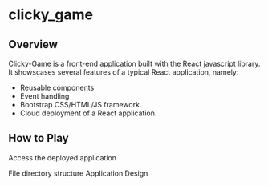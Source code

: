 # clicky_game

## Overview
Clicky-Game is a front-end application built with the React javascript library.  It showscases several features of a typical React application, namely:

 - Reusable components
 - Event handling 
 - Bootstrap CSS/HTML/JS framework.
 - Cloud deployment of a React application. 
 

## How to Play
Access the deployed application 
 
File directory structure
Application Design


<!--stackedit_data:
eyJoaXN0b3J5IjpbNDI3Njk0NTM4XX0=
-->